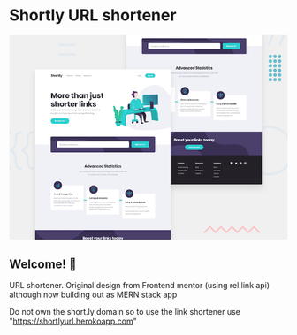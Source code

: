 # Shortly URL shortener

![Design preview for the Shortly URL shortening API coding challenge](./frontendmentor/desktop-preview.jpg)

## Welcome! 👋

URL shortener. Original design from Frontend mentor (using rel.link api) although now building out as MERN stack app

Do not own the short.ly domain so to use the link shortener use "https://shortlyurl.herokoapp.com"
